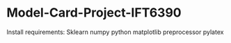 # Model-Card-Project-IFT6390

Install requirements: 
Sklearn
numpy
python
matplotlib
preprocessor
pylatex

